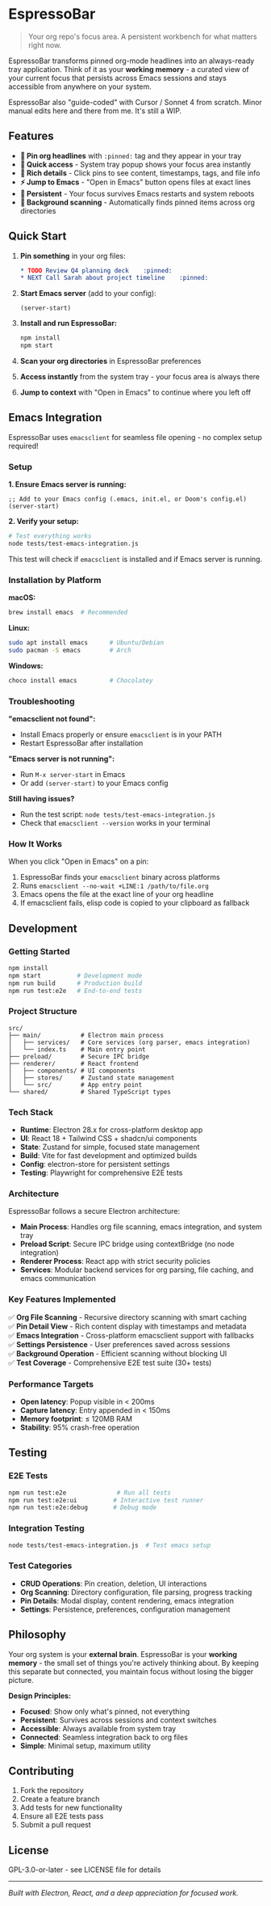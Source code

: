 # EspressoBar

> Your org repo's focus area. A persistent workbench for what matters right now.

EspressoBar transforms pinned org-mode headlines into an always-ready tray application. Think of it as your **working memory** - a curated view of your current focus that persists across Emacs sessions and stays accessible from anywhere on your system.

EspressoBar also "guide-coded" with Cursor / Sonnet 4 from scratch. Minor manual edits here and there from me. It's still a WIP.

## Features

- **📌 Pin org headlines** with `:pinned:` tag and they appear in your tray
- **🚀 Quick access** - System tray popup shows your focus area instantly
- **📝 Rich details** - Click pins to see content, timestamps, tags, and file info
- **⚡ Jump to Emacs** - "Open in Emacs" button opens files at exact lines
- **💾 Persistent** - Your focus survives Emacs restarts and system reboots
- **🎯 Background scanning** - Automatically finds pinned items across org directories

## Quick Start

1. **Pin something** in your org files:
   ```org
   * TODO Review Q4 planning deck    :pinned:
   * NEXT Call Sarah about project timeline    :pinned:
   ```

2. **Start Emacs server** (add to your config):
   ```elisp
   (server-start)
   ```

3. **Install and run EspressoBar:**
   ```bash
   npm install
   npm start
   ```

4. **Scan your org directories** in EspressoBar preferences

5. **Access instantly** from the system tray - your focus area is always there

6. **Jump to context** with "Open in Emacs" to continue where you left off

## Emacs Integration

EspressoBar uses `emacsclient` for seamless file opening - no complex setup required!

### Setup

**1. Ensure Emacs server is running:**
```elisp
;; Add to your Emacs config (.emacs, init.el, or Doom's config.el)
(server-start)
```

**2. Verify your setup:**
```bash
# Test everything works
node tests/test-emacs-integration.js
```

This test will check if `emacsclient` is installed and if Emacs server is running.

### Installation by Platform

**macOS:**
```bash
brew install emacs  # Recommended
```

**Linux:**
```bash
sudo apt install emacs      # Ubuntu/Debian
sudo pacman -S emacs        # Arch
```

**Windows:**
```bash
choco install emacs         # Chocolatey
```

### Troubleshooting

**"emacsclient not found":**
- Install Emacs properly or ensure `emacsclient` is in your PATH
- Restart EspressoBar after installation

**"Emacs server is not running":**
- Run `M-x server-start` in Emacs
- Or add `(server-start)` to your Emacs config

**Still having issues?**
- Run the test script: `node tests/test-emacs-integration.js`
- Check that `emacsclient --version` works in your terminal

### How It Works

When you click "Open in Emacs" on a pin:
1. EspressoBar finds your `emacsclient` binary across platforms
2. Runs `emacsclient --no-wait +LINE:1 /path/to/file.org`
3. Emacs opens the file at the exact line of your org headline
4. If emacsclient fails, elisp code is copied to your clipboard as fallback

## Development

### Getting Started

```bash
npm install
npm start          # Development mode
npm run build      # Production build
npm run test:e2e   # End-to-end tests
```

### Project Structure

```
src/
├── main/           # Electron main process
│   ├── services/   # Core services (org parser, emacs integration)
│   └── index.ts    # Main entry point
├── preload/        # Secure IPC bridge
├── renderer/       # React frontend
│   ├── components/ # UI components
│   ├── stores/     # Zustand state management
│   └── src/        # App entry point
└── shared/         # Shared TypeScript types
```

### Tech Stack

- **Runtime**: Electron 28.x for cross-platform desktop app
- **UI**: React 18 + Tailwind CSS + shadcn/ui components
- **State**: Zustand for simple, focused state management
- **Build**: Vite for fast development and optimized builds
- **Config**: electron-store for persistent settings
- **Testing**: Playwright for comprehensive E2E tests

### Architecture

EspressoBar follows a secure Electron architecture:

- **Main Process**: Handles org file scanning, emacs integration, and system tray
- **Preload Script**: Secure IPC bridge using contextBridge (no node integration)
- **Renderer Process**: React app with strict security policies
- **Services**: Modular backend services for org parsing, file caching, and emacs communication

### Key Features Implemented

✅ **Org File Scanning** - Recursive directory scanning with smart caching  
✅ **Pin Detail View** - Rich content display with timestamps and metadata  
✅ **Emacs Integration** - Cross-platform emacsclient support with fallbacks  
✅ **Settings Persistence** - User preferences saved across sessions  
✅ **Background Operation** - Efficient scanning without blocking UI  
✅ **Test Coverage** - Comprehensive E2E test suite (30+ tests)

### Performance Targets

- **Open latency**: Popup visible in < 200ms
- **Capture latency**: Entry appended in < 150ms  
- **Memory footprint**: ≤ 120MB RAM
- **Stability**: 95% crash-free operation

## Testing

### E2E Tests
```bash
npm run test:e2e              # Run all tests
npm run test:e2e:ui          # Interactive test runner  
npm run test:e2e:debug       # Debug mode
```

### Integration Testing
```bash
node tests/test-emacs-integration.js  # Test emacs setup
```

### Test Categories

- **CRUD Operations**: Pin creation, deletion, UI interactions
- **Org Scanning**: Directory configuration, file parsing, progress tracking
- **Pin Details**: Modal display, content rendering, emacs integration  
- **Settings**: Persistence, preferences, configuration management

## Philosophy

Your org system is your **external brain**. EspressoBar is your **working memory** - the small set of things you're actively thinking about. By keeping this separate but connected, you maintain focus without losing the bigger picture.

**Design Principles:**
- **Focused**: Show only what's pinned, not everything
- **Persistent**: Survives across sessions and context switches
- **Accessible**: Always available from system tray
- **Connected**: Seamless integration back to org files
- **Simple**: Minimal setup, maximum utility

## Contributing

1. Fork the repository
2. Create a feature branch
3. Add tests for new functionality
4. Ensure all E2E tests pass
5. Submit a pull request

## License

GPL-3.0-or-later - see LICENSE file for details

---

*Built with Electron, React, and a deep appreciation for focused work.*
